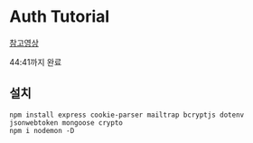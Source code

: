# Auth Tutorial

[참고영상](https://youtu.be/pmvEgZC55Cg?si=Md0ycCec1aoQFrgw)

44:41까지 완료

## 설치
```
npm install express cookie-parser mailtrap bcryptjs dotenv jsonwebtoken mongoose crypto
npm i nodemon -D
```